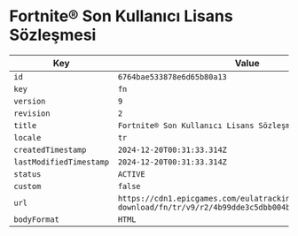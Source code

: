 # Fortnite® Son Kullanıcı Lisans Sözleşmesi

| Key | Value |
| --- | ----- |
| `id` | `6764bae533878e6d65b80a13` |
| `key` | `fn` |
| `version` | `9` |
| `revision` | `2` |
| `title` | `Fortnite® Son Kullanıcı Lisans Sözleşmesi` |
| `locale` | `tr` |
| `createdTimestamp` | `2024-12-20T00:31:33.314Z` |
| `lastModifiedTimestamp` | `2024-12-20T00:31:33.314Z` |
| `status` | `ACTIVE` |
| `custom` | `false` |
| `url` | `https://cdn1.epicgames.com/eulatracking-download/fn/tr/v9/r2/4b99dde3c5dbb004ba2a0146794ea045.pdf` |
| `bodyFormat` | `HTML` |
